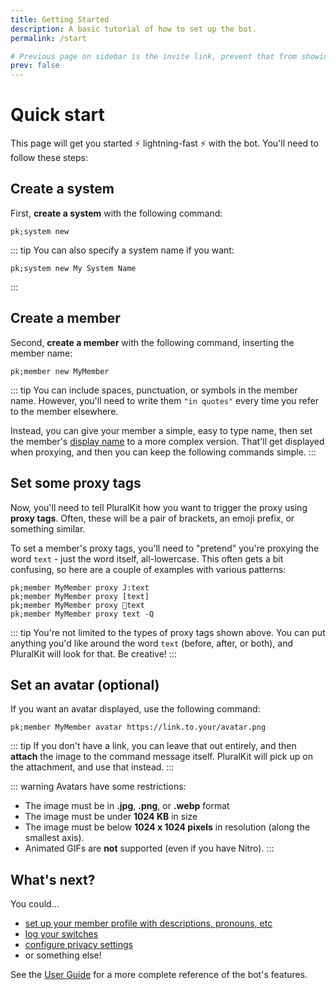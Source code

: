 ```yaml
---
title: Getting Started
description: A basic tutorial of how to set up the bot.
permalink: /start

# Previous page on sidebar is the invite link, prevent that from showing up here
prev: false
---
```


# Quick start

This page will get you started :zap: lightning-fast :zap: with the bot. You'll need to follow these steps:

## Create a system
First, **create a system** with the following command:

    pk;system new

::: tip
You can also specify a system name if you want:

    pk;system new My System Name

:::

## Create a member       
Second, **create a member** with the following command, inserting the member name:

    pk;member new MyMember

::: tip
You can include spaces, punctuation, or symbols in the member name. However, you'll need to write them `"in quotes"` every time you refer to the member elsewhere.

Instead, you can give your member a simple, easy to type name, then set the member's [display name](/guide/#member-display-names) to a more complex version. That'll get displayed when proxying, and then you can keep the following commands simple.
::: 

## Set some proxy tags
Now, you'll need to tell PluralKit how you want to trigger the proxy using **proxy tags**. Often, these will be a pair of brackets, an emoji prefix, or something similar.

To set a member's proxy tags, you'll need to "pretend" you're proxying the word `text` - just the word itself, all-lowercase. This often gets a bit confusing, so here are a couple of examples with various patterns:

    pk;member MyMember proxy J:text
    pk;member MyMember proxy [text]
    pk;member MyMember proxy 🌸text
    pk;member MyMember proxy text -Q

::: tip
You're not limited to the types of proxy tags shown above. You can put anything you'd like around the word `text` (before, after, or both), and PluralKit will look for that. Be creative!
:::

## Set an avatar (optional)
If you want an avatar displayed, use the following command:

    pk;member MyMember avatar https://link.to.your/avatar.png

::: tip
If you don't have a link, you can leave that out entirely, and then **attach** the image to the command message itself. PluralKit will pick up on the attachment, and use that instead.
:::

::: warning
Avatars have some restrictions: 
- The image must be in **.jpg**, **.png**, or **.webp** format
- The image must be under **1024 KB** in size
- The image must be below **1024 x 1024 pixels** in resolution (along the smallest axis).
- Animated GIFs are **not** supported (even if you have Nitro).
:::

## What's next?

You could...
- [set up your member profile with descriptions, pronouns, etc](/guide/#member-management)
- [log your switches](/guide/#managing-switches)
- [configure privacy settings](/guide/#privacy)
- or something else!

See the [User Guide](/guide) for a more complete reference of the bot's features.